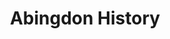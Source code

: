 ---
title: Abingdon History
summary: The history of Abingdon Elementary.
# images: ["history/images/fb_1955-1957school3-cropped.jpg"]
weight: 50
booktoc: true
bookhref: "https://www.fairlingtonhistoricalsociety.org/abingdon"
---